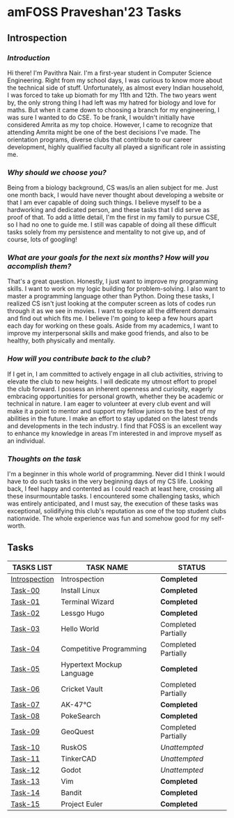 # amFOSS Praveshan'23 Tasks

## Introspection

### *Introduction*
Hi there! I'm Pavithra Nair. I'm a first-year student in Computer Science Engineering. Right from my school days, I was curious to know more about the technical side of stuff. Unfortunately, as almost every Indian household, I was forced to take up biomath for my 11th and 12th. The two years went by, the only strong thing I had left was my hatred for biology and love for maths. But when it came down to choosing a branch for my engineering, I was sure I wanted to do CSE. To be frank, I wouldn't initially have considered Amrita as my top choice. However, I came to recognize that attending Amrita might be one of the best decisions I've made. The orientation programs, diverse clubs that contribute to our career development, highly qualified faculty all played a significant role in assisting me.

### *Why should we choose you?*
Being from a biology background, CS was/is an alien subject for me. Just one month back, I would have never thought about developing a website or that I am ever capable of doing such things. I believe myself to be a hardworking and dedicated person, and these tasks that I did serve as proof of that. To add a little detail, I'm the first in my family to pursue CSE, so I had no one to guide me. I still was capable of doing all these difficult tasks solely from my persistence and mentality to not give up, and of course, lots of googling!  

### *What are your goals for the next six months? How will you accomplish them?*
That's a great question. Honestly, I just want to improve my programming skills. I want to work on my logic building for problem-solving. I also want to master a programming language other than Python. Doing these tasks, I realized CS isn't just looking at the computer screen as lots of codes run through it as we see in movies. I want to explore all the different domains and find out which fits me. I believe I'm going to keep a few hours apart each day for working on these goals. Aside from my academics, I want to improve my interpersonal skills and make good friends, and also to be healthy, both physically and mentally.   

### *How will you contribute back to the club?*
If I get in, I am committed to actively engage in all club activities, striving to elevate the club to new heights. I will dedicate my utmost effort to propel the club forward. I possess an inherent openness and curiosity, eagerly embracing opportunities for personal growth, whether they be academic or technical in nature. I am eager to volunteer at every club event and will make it a point to mentor and support my fellow juniors to the best of my abilities in the future. I make an effort to stay updated on the latest trends and developments in the tech industry. I find that FOSS is an excellent way to enhance my knowledge in areas I'm interested in and improve myself as an individual.  

### *Thoughts on the task*
I'm a beginner in this whole world of programming. Never did I think I would have to do such tasks in the very beginning days of my CS life. Looking back, I feel happy and contented as I could reach at least here, crossing all these insurmountable tasks. I encountered some challenging tasks, which was entirely anticipated, and I must say, the execution of these tasks was exceptional, solidifying this club's reputation as one of the top student clubs nationwide. The whole experience was fun and somehow good for my self-worth.  
 
## Tasks

**TASKS LIST**|**TASK NAME**|**STATUS**
--------------|---------------|---------------
[Introspection](https://github.com/pn1616/amfoss_tasks/blob/main/README.md#introspection)|Introspection|**Completed**
[Task-00](https://github.com/pn1616/amfoss_tasks/tree/main/task-00)|Install Linux|**Completed**
[Task-01](https://github.com/pn1616/amfoss_tasks/tree/main/task-01)|Terminal Wizard|**Completed**
[Task-02](https://github.com/pn1616/amfoss_tasks/tree/main/task-02)|Lessgo Hugo|**Completed**
[Task-03](https://github.com/pn1616/amfoss_tasks/tree/main/task-03)|Hello World|Completed Partially
[Task-04](https://github.com/pn1616/amfoss_tasks/tree/main/task-04)|Competitive Programming|Completed Partially
[Task-05](https://github.com/pn1616/amfoss_tasks/tree/main/task-05)|Hypertext Mockup Language|**Completed**
[Task-06](https://github.com/pn1616/amfoss_tasks/tree/main/task-06)|Cricket Vault|Completed Partially
[Task-07](https://github.com/pn1616/amfoss_tasks/tree/main/task-07)|AK-47℃|**Completed**
[Task-08](https://github.com/pn1616/amfoss_tasks/tree/main/task-08)|PokeSearch|**Completed**
[Task-09](https://github.com/pn1616/amfoss_tasks/tree/main/task-09)|GeoQuest|Completed Partially
[Task-10](https://github.com/pn1616/amfoss_tasks/tree/main/task-10)|RuskOS|*Unattempted*
[Task-11](https://github.com/pn1616/amfoss_tasks/tree/main/task-11)|TinkerCAD|*Unattempted*
[Task-12](https://github.com/pn1616/amfoss_tasks/tree/main/task-12)|Godot|*Unattempted*
[Task-13](https://github.com/pn1616/amfoss_tasks/tree/main/task-13)|Vim|**Completed**
[Task-14](https://github.com/pn1616/amfoss_tasks/tree/main/task-14)|Bandit|**Completed**
[Task-15](https://github.com/pn1616/amfoss_tasks/tree/main/task-15)|Project Euler|**Completed**
